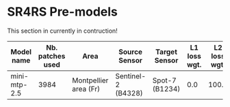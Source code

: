 # SR4RS Pre-models

This section in currently in contruction!



| Model name    | Nb. patches used | Area                  | Source Sensor      | Target Sensor  | L1 loss wgt. | L2 loss wgt. | VGG loss wgt. | Loss type |
| ------------- | ---------------- | --------------------- | ------------------ | -------------- | ------------ | ------------ | ------------- | --------- |
| mini-mtp-2.5  | 3984             | Montpellier area (Fr) | Sentinel-2 (B4328) | Spot-7 (B1234) | 0.0          | 100.0        | 0.0003        | WGAN-GP   |



